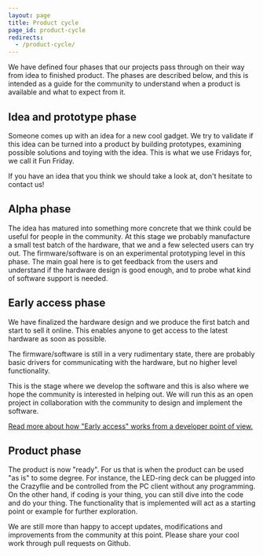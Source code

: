 ```yaml
---
layout: page
title: Product cycle
page_id: product-cycle
redirects:
  - /product-cycle/
---
```


We have defined four phases that our projects pass through on their way from
idea to finished product. The phases are described below, and this is
intended as a guide for the community to understand when a product is available
and what to expect from it.

## Idea and prototype phase

Someone comes up with an idea for a new cool gadget. We try to validate if this
idea can be turned into a product by building prototypes, examining possible
solutions and toying with the idea. This is what we use Fridays for, we call it
Fun Friday.

If you have an idea that you think we should take a look at, don't hesitate to
contact us!

## Alpha phase

The idea has matured into something more concrete that we think could be useful
for people in the community. At this stage we probably manufacture a small test
batch of the hardware, that we and a few selected users can try out. The
firmware/software is on an experimental prototyping level in this phase. The
main goal here is to get feedback from the users and understand if the hardware
design is good enough, and to probe what kind of software support is needed.

## Early access phase

We have finalized the hardware design and we produce the first batch and start
to sell it online. This enables anyone to get access to the latest hardware
as soon as possible.

The firmware/software is still in a very rudimentary state, there are probably
basic drivers for communicating with the hardware, but no higher level
functionality.

This is the stage where we develop the software and this is
also where we hope the community is interested in helping out. We will run
this as an open project in collaboration with the community to design and
implement the software.

[Read more about how "Early access" works from a developer point of view.](/early-access/)

## Product phase

The product is now "ready". For us that is when the product can be used "as is"
to some degree. For instance, the LED-ring deck can be plugged into the
Crazyflie and be controlled from the PC client without any programming. On the
other hand, if coding is your thing, you can still dive into the code and do
your thing. The functionality that is implemented will act as a starting point
or example for further exploration.

We are still more than happy to accept updates, modifications and improvements
from the community at this point. Please share your cool work through pull
requests on Github.
